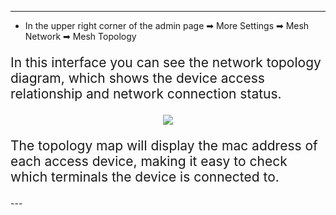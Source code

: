 <style>
    .text {
        font-size: 21px; 
    }
</style>
---
- In the upper right corner of the admin page ➡ More Settings ➡ Mesh Network ➡ Mesh Topology

<p class="text">
In this interface you can see the network topology diagram, which shows the device access relationship and network connection status.
</p>
<div style="text-align: center;">
    <img class="boxshadow" src="/images/topo.png">
</div>
<p class="text">
The topology map will display the mac address of each access device, making it easy to check which terminals the device is connected to.
</p>
---